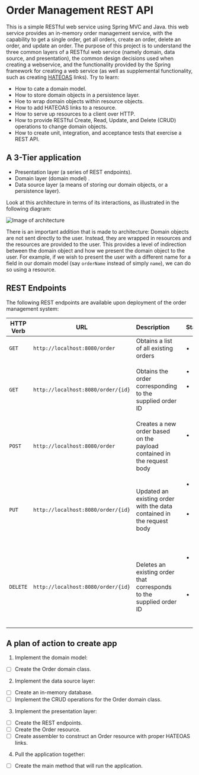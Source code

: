 # Order Management REST API

This is a simple RESTful web service using Spring MVC and Java. this web service provides an in-memory order management service, with the capability to get a single order, get all orders, create an order, delete an order, and update an order. The purpose of this project is to understand the three common layers of a RESTful web service (namely domain, data source, and presentation), the common design decisions used when creating a webservice, and the functionality provided by the Spring framework for creating a web service (as well as supplemental functionality, such as creating [HATEOAS](http://projects.spring.io/spring-hateoas/) links). Try to learn:

- How to cate a domain model.
- How to store domain objects in a persistence layer.
- Hoe to wrap domain objects within resource objects.
- How to add HATEOAS links to a resource.
- How to serve up resources to a client over HTTP.
- How to provide RESTful Create, Read, Update, and Delete (CRUD) operations to change domain objects.
- How to create unit, integration, and acceptance tests that exercise a REST API.

## A 3-Tier application

- Presentation layer (a series of REST endpoints).
- Domain layer (domain model) .
- Data source layer (a means of storing our domain objects, or a persistence layer).

Look at this architecture in terms of its interactions, as illustrated in the following diagram:

![Image of architecture](https://image.ibb.co/bsG4j6/rest_model.png)

There is an important addition that is made to architecture: Domain objects are not sent directly to the user. Instead, they are wrapped in resources and the resources are provided to the user. This provides a level of indirection between the domain object and how we present the domain object to the user. For example, if we wish to present the user with a different name for a field in our domain model (say `orderName` instead of simply `name`), we can do so using a resource.


## REST Endpoints

The following REST endpoints are available upon deployment of the order management system:

| HTTP Verb        | URL           | Description  | Status Codes |
| ------------- |-------------|:-----| ----|
| `GET` | `http://localhost:8080/order` | Obtains a list of all existing orders | <ul><li>`200 OK`</li></ul> |
| `GET` | `http://localhost:8080/order/{id}` | Obtains the order corresponding to the supplied order ID | <ul><li>`200 OK` if order exists</li><li>`404 Not Found` if order does not exist</li></ul> |
| `POST` | `http://localhost:8080/order` | Creates a new order based on the payload contained in the request body | <ul><li>`201 Created` if order successfully created</li></ul> |
| `PUT` | `http://localhost:8080/order/{id}` | Updated an existing order with the data contained in the request body | <ul><li>`200 OK` if order successfully updated</li><li>`404 Not Found` if order does not exist</li></ul> |
| `DELETE` | `http://localhost:8080/order/{id}` | Deletes an existing order that corresponds to the supplied order ID | <ul><li>`203 No Content` if order successfully deleted</li><li>`404 Not Found` if order does not exist</li></ul> |

## A plan of action to create app

1. Implement the domain model:
  - [ ] Create the Order domain class.

2. Implement the data source layer:
  - [ ] Create an in-memory database.
  - [ ] Implement the CRUD operations for the Order domain class.

3. Implement the presentation layer:
  - [ ] Create the REST endpoints.
  - [ ] Create the Order resource.
  - [ ] Create assembler to construct an Order resource with proper HATEOAS links.

4. Pull the application together:
  - [ ] Create the main method that will run the application.
